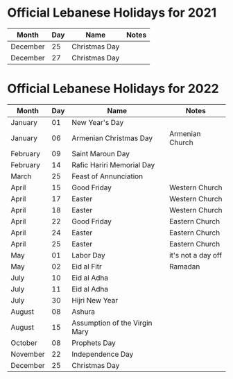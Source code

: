 # Official Lebanese Holidays for 2021 

|Month |Day |Name |Notes 
| --- | --- | --- | --- 
|December |25 |Christmas Day 
|December |27 |Christmas Day 



# Official Lebanese Holidays for 2022 

|Month |Day |Name |Notes
| --- | --- | --- |--- 
|January |01 |New Year's Day 
|January |06 |Armenian Christmas Day |Armenian Church
|February |09 |Saint Maroun Day 
|February |14 |Rafic Hariri Memorial Day 
|March |25 |Feast of Annunciation
|April |15 |Good Friday |Western Church
|April |17 |Easter |Western Church
|April |18 |Easter |Western Church
|April |22 |Good Friday |Eastern Church
|April |24 |Easter |Eastern Church 
|April |25 |Easter |Eastern Church
|May   |01 |Labor Day |it's not a day off
|May   |02 |Eid al Fitr |Ramadan 
|July  |10 |Eid al Adha
|July  |11 |Eid al Adha 
|July  |30 |Hijri New Year
|August |08| Ashura 
|August |15 |Assumption of the Virgin Mary
|October |08 |Prophets Day
|November |22 |Independence Day
|December |25 |Christmas Day
